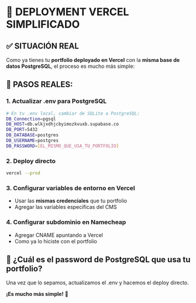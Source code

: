 # 🚀 DEPLOYMENT VERCEL SIMPLIFICADO

## ✅ **SITUACIÓN REAL**

Como ya tienes tu **portfolio deployado en Vercel** con la **misma base de datos PostgreSQL**, el proceso es mucho más simple:

## 📝 **PASOS REALES:**

### **1. Actualizar .env para PostgreSQL**
```bash
# En tu .env local, cambiar de SQLite a PostgreSQL:
DB_Connection=pgsql
DB_HOST=db.wlkjxdhjcbyimozkvuxb.supabase.co
DB_PORT=5432
DB_DATABASE=postgres  
DB_USERNAME=postgres
DB_PASSWORD=[EL_MISMO_QUE_USA_TU_PORTFOLIO]
```

### **2. Deploy directo**
```bash
vercel --prod
```

### **3. Configurar variables de entorno en Vercel**
- Usar las **mismas credenciales** que tu portfolio
- Agregar las variables específicas del CMS

### **4. Configurar subdominio en Namecheap**
- Agregar CNAME apuntando a Vercel
- Como ya lo hiciste con el portfolio

## 🎯 **¿Cuál es el password de PostgreSQL que usa tu portfolio?**

Una vez que lo sepamos, actualizamos el .env y hacemos el deploy directo.

**¡Es mucho más simple!** 🚀

